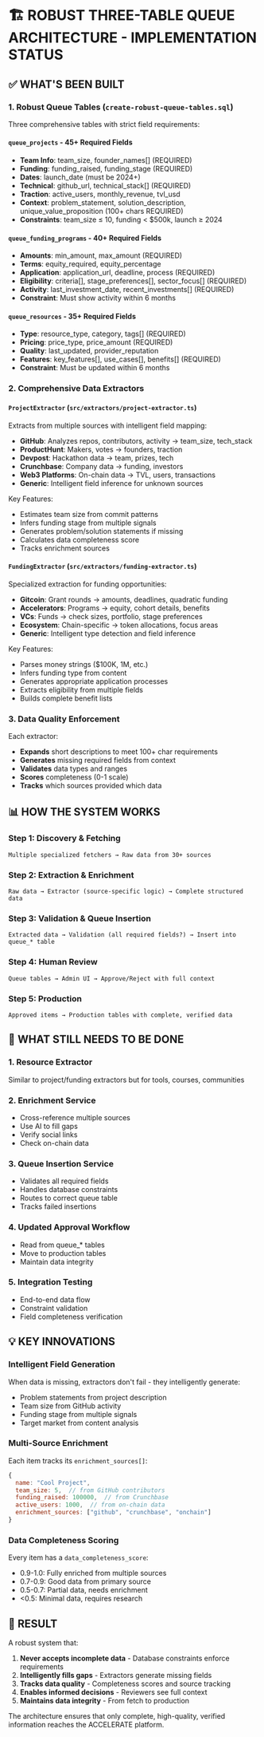 # 🏗️ ROBUST THREE-TABLE QUEUE ARCHITECTURE - IMPLEMENTATION STATUS

## ✅ WHAT'S BEEN BUILT

### 1. **Robust Queue Tables** (`create-robust-queue-tables.sql`)
Three comprehensive tables with strict field requirements:

#### `queue_projects` - 45+ Required Fields
- **Team Info**: team_size, founder_names[] (REQUIRED)
- **Funding**: funding_raised, funding_stage (REQUIRED)
- **Dates**: launch_date (must be 2024+)
- **Technical**: github_url, technical_stack[] (REQUIRED)
- **Traction**: active_users, monthly_revenue, tvl_usd
- **Context**: problem_statement, solution_description, unique_value_proposition (100+ chars REQUIRED)
- **Constraints**: team_size ≤ 10, funding < $500k, launch ≥ 2024

#### `queue_funding_programs` - 40+ Required Fields
- **Amounts**: min_amount, max_amount (REQUIRED)
- **Terms**: equity_required, equity_percentage
- **Application**: application_url, deadline, process (REQUIRED)
- **Eligibility**: criteria[], stage_preferences[], sector_focus[] (REQUIRED)
- **Activity**: last_investment_date, recent_investments[] (REQUIRED)
- **Constraint**: Must show activity within 6 months

#### `queue_resources` - 35+ Required Fields
- **Type**: resource_type, category, tags[] (REQUIRED)
- **Pricing**: price_type, price_amount (REQUIRED)
- **Quality**: last_updated, provider_reputation
- **Features**: key_features[], use_cases[], benefits[] (REQUIRED)
- **Constraint**: Must be updated within 6 months

### 2. **Comprehensive Data Extractors**

#### `ProjectExtractor` (`src/extractors/project-extractor.ts`)
Extracts from multiple sources with intelligent field mapping:
- **GitHub**: Analyzes repos, contributors, activity → team_size, tech_stack
- **ProductHunt**: Makers, votes → founders, traction
- **Devpost**: Hackathon data → team, prizes, tech
- **Crunchbase**: Company data → funding, investors
- **Web3 Platforms**: On-chain data → TVL, users, transactions
- **Generic**: Intelligent field inference for unknown sources

Key Features:
- Estimates team size from commit patterns
- Infers funding stage from multiple signals
- Generates problem/solution statements if missing
- Calculates data completeness score
- Tracks enrichment sources

#### `FundingExtractor` (`src/extractors/funding-extractor.ts`)
Specialized extraction for funding opportunities:
- **Gitcoin**: Grant rounds → amounts, deadlines, quadratic funding
- **Accelerators**: Programs → equity, cohort details, benefits
- **VCs**: Funds → check sizes, portfolio, stage preferences
- **Ecosystem**: Chain-specific → token allocations, focus areas
- **Generic**: Intelligent type detection and field inference

Key Features:
- Parses money strings ($100K, 1M, etc.)
- Infers funding type from content
- Generates appropriate application processes
- Extracts eligibility from multiple fields
- Builds complete benefit lists

### 3. **Data Quality Enforcement**

Each extractor:
- **Expands** short descriptions to meet 100+ char requirements
- **Generates** missing required fields from context
- **Validates** data types and ranges
- **Scores** completeness (0-1 scale)
- **Tracks** which sources provided which data

## 📊 HOW THE SYSTEM WORKS

### Step 1: Discovery & Fetching
```
Multiple specialized fetchers → Raw data from 30+ sources
```

### Step 2: Extraction & Enrichment
```
Raw data → Extractor (source-specific logic) → Complete structured data
```

### Step 3: Validation & Queue Insertion
```
Extracted data → Validation (all required fields?) → Insert into queue_* table
```

### Step 4: Human Review
```
Queue tables → Admin UI → Approve/Reject with full context
```

### Step 5: Production
```
Approved items → Production tables with complete, verified data
```

## 🔧 WHAT STILL NEEDS TO BE DONE

### 1. Resource Extractor
Similar to project/funding extractors but for tools, courses, communities

### 2. Enrichment Service
- Cross-reference multiple sources
- Use AI to fill gaps
- Verify social links
- Check on-chain data

### 3. Queue Insertion Service
- Validates all required fields
- Handles database constraints
- Routes to correct queue table
- Tracks failed insertions

### 4. Updated Approval Workflow
- Read from queue_* tables
- Move to production tables
- Maintain data integrity

### 5. Integration Testing
- End-to-end data flow
- Constraint validation
- Field completeness verification

## 💡 KEY INNOVATIONS

### Intelligent Field Generation
When data is missing, extractors don't fail - they intelligently generate:
- Problem statements from project description
- Team size from GitHub activity
- Funding stage from multiple signals
- Target market from content analysis

### Multi-Source Enrichment
Each item tracks its `enrichment_sources[]`:
```javascript
{
  name: "Cool Project",
  team_size: 5,  // from GitHub contributors
  funding_raised: 100000,  // from Crunchbase
  active_users: 1000,  // from on-chain data
  enrichment_sources: ["github", "crunchbase", "onchain"]
}
```

### Data Completeness Scoring
Every item has a `data_completeness_score`:
- 0.9-1.0: Fully enriched from multiple sources
- 0.7-0.9: Good data from primary source
- 0.5-0.7: Partial data, needs enrichment
- <0.5: Minimal data, requires research

## 🎯 RESULT

A robust system that:
1. **Never accepts incomplete data** - Database constraints enforce requirements
2. **Intelligently fills gaps** - Extractors generate missing fields
3. **Tracks data quality** - Completeness scores and source tracking
4. **Enables informed decisions** - Reviewers see full context
5. **Maintains data integrity** - From fetch to production

The architecture ensures that only complete, high-quality, verified information reaches the ACCELERATE platform.